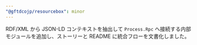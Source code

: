 ```yaml
---
"@gftdcojp/resourcebox": minor
---
```


RDF/XML から JSON-LD コンテキストを抽出して `Process.Rpc` へ接続する内部モジュールを追加し、ストーリーと README に統合フローを文書化しました。
